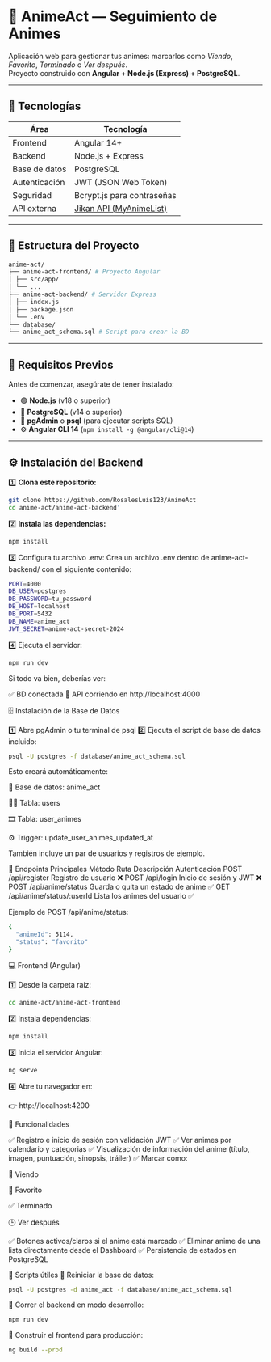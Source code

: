 # 🎌 AnimeAct — Seguimiento de Animes

Aplicación web para gestionar tus animes: marcarlos como *Viendo*, *Favorito*, *Terminado* o *Ver después*.  
Proyecto construido con **Angular + Node.js (Express) + PostgreSQL**.

---

## 🚀 Tecnologías

| Área | Tecnología |
|------|-------------|
| Frontend | Angular 14+ |
| Backend | Node.js + Express |
| Base de datos | PostgreSQL |
| Autenticación | JWT (JSON Web Token) |
| Seguridad | Bcrypt.js para contraseñas |
| API externa | [Jikan API (MyAnimeList)](https://docs.api.jikan.moe/) |

---

## 📂 Estructura del Proyecto
```bash
anime-act/
├── anime-act-frontend/ # Proyecto Angular
│ ├── src/app/
│ └── ...
├── anime-act-backend/ # Servidor Express
│ ├── index.js
│ ├── package.json
│ └── .env
└── database/
└── anime_act_schema.sql # Script para crear la BD
```
---

## 🧠 Requisitos Previos

Antes de comenzar, asegúrate de tener instalado:

- 🟢 **Node.js** (v18 o superior)  
- 🐘 **PostgreSQL** (v14 o superior)  
- 🧰 **pgAdmin** o **psql** (para ejecutar scripts SQL)
- ⚙️ **Angular CLI 14** (`npm install -g @angular/cli@14`)

---

## ⚙️ Instalación del Backend

1️⃣ **Clona este repositorio:**
```bash
git clone https://github.com/RosalesLuis123/AnimeAct
cd anime-act/anime-act-backend'
```
2️⃣ **Instala las dependencias:**
```bash
npm install
```

3️⃣ Configura tu archivo .env:
Crea un archivo .env dentro de anime-act-backend/ con el siguiente contenido:
```bash
PORT=4000
DB_USER=postgres
DB_PASSWORD=tu_password
DB_HOST=localhost
DB_PORT=5432
DB_NAME=anime_act
JWT_SECRET=anime-act-secret-2024
```

4️⃣ Ejecuta el servidor:
```bash
npm run dev
```

Si todo va bien, deberías ver:

✅ BD conectada
🚀 API corriendo en http://localhost:4000

🗄️ Instalación de la Base de Datos

1️⃣ Abre pgAdmin o tu terminal de psql
2️⃣ Ejecuta el script de base de datos incluido:
```bash
psql -U postgres -f database/anime_act_schema.sql
```

Esto creará automáticamente:

📘 Base de datos: anime_act

🧑‍💻 Tabla: users

🎞️ Tabla: user_animes

⚙️ Trigger: update_user_animes_updated_at

También incluye un par de usuarios y registros de ejemplo.

🧩 Endpoints Principales
Método	Ruta	Descripción	Autenticación
POST	/api/register	Registro de usuario	❌
POST	/api/login	Inicio de sesión y JWT	❌
POST	/api/anime/status	Guarda o quita un estado de anime	✅
GET	/api/anime/status/:userId	Lista los animes del usuario	✅

Ejemplo de POST /api/anime/status:
```bash
{
  "animeId": 5114,
  "status": "favorito"
}
```
💻 Frontend (Angular)

1️⃣ Desde la carpeta raíz:
```bash
cd anime-act/anime-act-frontend
```

2️⃣ Instala dependencias:
```bash
npm install
```

3️⃣ Inicia el servidor Angular:
```bash
ng serve
```

4️⃣ Abre tu navegador en:

👉 http://localhost:4200

🎨 Funcionalidades

✅ Registro e inicio de sesión con validación JWT
✅ Ver animes por calendario y categorias
✅ Visualización de información del anime (título, imagen, puntuación, sinopsis, tráiler)
✅ Marcar como:

🎥 Viendo

💖 Favorito

✅ Terminado

🕒 Ver después

✅ Botones activos/claros si el anime está marcado
✅ Eliminar anime de una lista directamente desde el Dashboard
✅ Persistencia de estados en PostgreSQL

🧰 Scripts útiles
🔁 Reiniciar la base de datos:
```bash
psql -U postgres -d anime_act -f database/anime_act_schema.sql
```
🧪 Correr el backend en modo desarrollo:
```bash
npm run dev
```
🧱 Construir el frontend para producción:
```bash
ng build --prod
```
